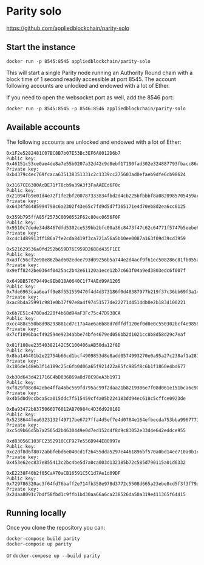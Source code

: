 # Parity solo

https://github.com/appliedblockchain/parity-solo

## Start the instance
```
docker run -p 8545:8545 appliedblockchain/parity-solo
```
This will start a single Parity node running an Authority Round chain with a block time of 1 second readily accessible at port 8545. The account following accounts are unlocked and endowed with a lot of Ether.

If you need to open the websocket port as well, add the 8546 port:
```
docker run -p 8545:8545 -p 8546:8546 appliedblockchain/parity-solo
```

## Available accounts

The following accounts are unlocked and endowed with a lot of Ether:

```
0x1F2e5282481C07BC8B7b07E53Bc3EF6A8012D6b7
Public key:  0x46151c53ce0ae4de8a7e55b0207a32d42c9d8ebf17190fad302e324887793fbacc86ee5a3d37dfc68fddb92f4c6235f849c63ded1ec585cc5f3318eab5d494f6
Private key: 0xb4379c4ec769fcaca635138351331c2c1339cc275603ad0efaeb9dfe6cb98624

0x3167CE6300AcDE71f78cb9a39A3f3FaAAEEd6F0c
Public key:  0x21094fb9e01d4e72f1fe2bf200787333834fbd2d4cb225bfbbbf8a0820985705459ac90df2f1213e15c70226be2ad19e0b0f391c44ce82d257841fc91331a5c8
Private key: 0x6434f86485994798c6a2302f43e65c7fd9d5d7f365171e4d70eb8d2ea6cc6125

0x359b795ffA85f2573C0090552F62c80ec0656F0F
Public key:  0x9510c7dede34d8467dfd5302ce539bb2bfc00a36c8473f47c62c64771f5747b5eebe675ee0da3b501d533558c6f3a474c02d2a9f1fa20767e3d7b69caba55bdd
Private key: 0xc4c1d89913ff186a7fe2cda8419f3ca721a56a5b10ee0087a163f09d39cd3959

0x521629536a0fd252b659D76E959D2688d435F1EE
Public key:  0xa3fc56cf2e90e862bad602edee793d09256b5a744e2d4acf9f61ec508286c81fb055a40ea790f1c0680b2dae91f3def3f6ba96e136d4129b3f0fbd092b8c011f
Private key: 0x9eff8242be0364f0425ac2b42e61120a1ece12b7c663f04a9ed3803edc6f007f

0x649BB57679449c9Eb818A0640C1f74AEd99A1205
Public key:  0x7de6963caa6eaff9e8f551559470f4d4d373186f0d48387977b219f37c36bb69f3a14fc6aaf25fb65d715281d99e005f07abe6dd2424cf898caadbb666eeba5f
Private key: 0xac8b4a25991c981e0b37f97e8a4f97451577de22271d4514db0e2b1834100221

0x6b7E51c4780ad220f4b68d94aF3Fc75c47D938CA
Public key:  0xcc488c550b8d98293881cd7c17a4ae6a6b88d7dffdf120ef0d0e0c550302bcf4e9858215f2a3729463cd632e44b485dc7aa00d3784b5c5a7f3bcb68927e1bbb1
Private key: 0x7cf1096bacf492594e9234abbe74bfe4679ed056bb2d1021cc8b8d58d29c7eaf

0x81f108ee23540382142C5C100406aAB50da12f8D
Public key:  0x8ba146401b2e22754b66cd1bcf4909853d8e8add0574993270e0a95a27c238af1a281ceb106aad8738cfa6e65d63535a6d100e7eca3dda75d76d4bf0eda56c93
Private key: 0x186de148eb3f14189c25c6fb0d06a65f921422a85fc985f8c6b1f1860e4bd677

0xb30d643d421716C4bD036869a8d78C98eA3b1971
Public key:  0xf829f08e842ebe4ffa46bc569fd795ac99f2daa21b8219306e7f08d061e151bca6c9005a4d5f4b554c5eec41d76a59ec7531a4b8e656e618f66fd6d8b33f6feb
Private key: 0x4b5d0d9ccbca5ca015ddc7f515459cf4a05b224183dd94ec618c5cffce0923de

0xBa93472b8375066D76012AB70984c4D36d92018D
Public key:  0x5238644fea6323132f49717be6727ffa4d5ef7e4d0784e164efbecda753bba99677719e13ba2719a386bb71635dc564108270b0fdd7141933c674494f380b98c
Private key: 0xc549b66d5b7a2505d2b4630449e0d7ed152d4f8d9c83052e33d4e642eddce955

0xd83056E103FC2352910CCF927e556D944E80997e
Public key:  0xc2df8d6f8072abbfebd6e040cd1f26455dda5297e4461896bf570a0bd14ee710a0b1caa05fbed6461ff2b8759fc988fcec923fdaa3b8a634a2104ed074bfd369
Private key: 0x453e62ec837e855413c2bc4be5d7a0ca003d132385b72c585d790115a01d6332

0xE2238F40b2f05CaA70aCB16591C5C1d7Ae1d09DF
Public key:  0x729786320ac3f64fd76baff2e714fb358e978d3772c5508d665a23ebe8cd5f3f3f79d0ee08004779e6fbe5e01f0ed91782acad50d26d2a29c0aa9ab41c1f8e48
Private key: 0x24aa8091c7bdf58fbd1c9ffb1bd30aa66a6ca238526da50a319e411365f64415
```

## Running locally

Once you clone the repository you can:

```
docker-compose build parity
docker-compose up parity
```

or `docker-compose up --build parity`

